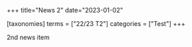 +++
title="News 2"
date="2023-01-02"

[taxonomies]
terms = ["22/23 T2"]
categories = ["Test"]
+++

2nd news item